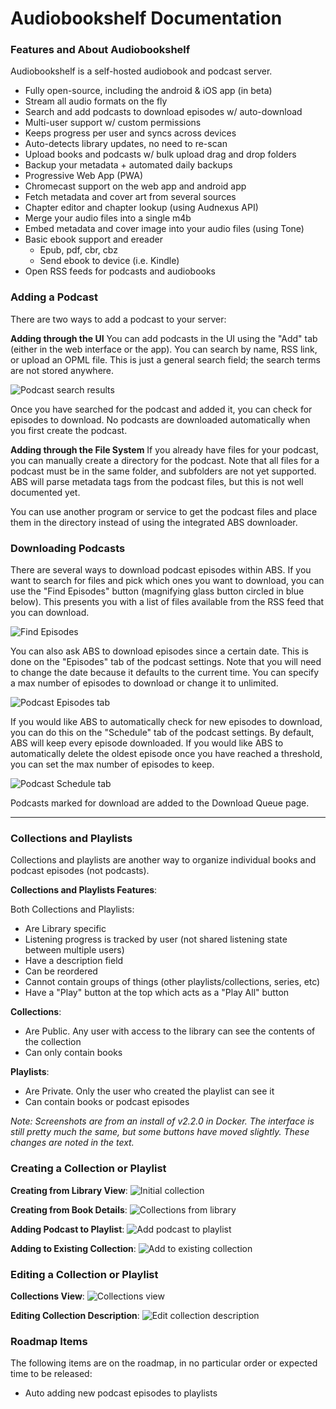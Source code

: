 # Audiobookshelf Documentation

### Features and About Audiobookshelf

Audiobookshelf is a self-hosted audiobook and podcast server.

- Fully open-source, including the android & iOS app (in beta)
- Stream all audio formats on the fly
- Search and add podcasts to download episodes w/ auto-download
- Multi-user support w/ custom permissions
- Keeps progress per user and syncs across devices
- Auto-detects library updates, no need to re-scan
- Upload books and podcasts w/ bulk upload drag and drop folders
- Backup your metadata + automated daily backups
- Progressive Web App (PWA)
- Chromecast support on the web app and android app
- Fetch metadata and cover art from several sources
- Chapter editor and chapter lookup (using Audnexus API)
- Merge your audio files into a single m4b
- Embed metadata and cover image into your audio files (using Tone)
- Basic ebook support and ereader
  - Epub, pdf, cbr, cbz
  - Send ebook to device (i.e. Kindle)
- Open RSS feeds for podcasts and audiobooks

### Adding a Podcast

There are two ways to add a podcast to your server:

**Adding through the UI**
You can add podcasts in the UI using the "Add" tab (either in the web interface or the app). You can search by name, RSS link, or upload an OPML file. This is just a general search field; the search terms are not stored anywhere.

![Podcast search results](https://www.audiobookshelf.org/guides/podcasts/security_now_search.png)

Once you have searched for the podcast and added it, you can check for episodes to download. No podcasts are downloaded automatically when you first create the podcast.

**Adding through the File System**
If you already have files for your podcast, you can manually create a directory for the podcast. Note that all files for a podcast must be in the same folder, and subfolders are not yet supported. ABS will parse metadata tags from the podcast files, but this is not well documented yet.

You can use another program or service to get the podcast files and place them in the directory instead of using the integrated ABS downloader.

### Downloading Podcasts
There are several ways to download podcast episodes within ABS. If you want to search for files and pick which ones you want to download, you can use the "Find Episodes" button (magnifying glass button circled in blue below). This presents you with a list of files available from the RSS feed that you can download.

![Find Episodes](https://www.audiobookshelf.org/guides/podcasts/newly_added.png)

You can also ask ABS to download episodes since a certain date. This is done on the "Episodes" tab of the podcast settings. Note that you will need to change the date because it defaults to the current time. You can specify a max number of episodes to download or change it to unlimited.

![Podcast Episodes tab](https://www.audiobookshelf.org/guides/podcasts/episodes_tab_blank.png)

If you would like ABS to automatically check for new episodes to download, you can do this on the "Schedule" tab of the podcast settings. By default, ABS will keep every episode downloaded. If you would like ABS to automatically delete the oldest episode once you have reached a threshold, you can set the max number of episodes to keep.

![Podcast Schedule tab](https://www.audiobookshelf.org/guides/podcasts/schedule_tab.png)

Podcasts marked for download are added to the Download Queue page.

---
### Collections and Playlists

Collections and playlists are another way to organize individual books and podcast episodes (not podcasts).

**Collections and Playlists Features**:

Both Collections and Playlists:
- Are Library specific
- Listening progress is tracked by user (not shared listening state between multiple users)
- Have a description field
- Can be reordered
- Cannot contain groups of things (other playlists/collections, series, etc)
- Have a "Play" button at the top which acts as a "Play All" button

**Collections**:

- Are Public. Any user with access to the library can see the contents of the collection
- Can only contain books

**Playlists**:

- Are Private. Only the user who created the playlist can see it
- Can contain books or podcast episodes

*Note: Screenshots are from an install of v2.2.0 in Docker. The interface is still pretty much the same, but some buttons have moved slightly. These changes are noted in the text.*

### Creating a Collection or Playlist

**Creating from Library View**:
![Initial collection](https://www.audiobookshelf.org/guides/collections/1_no_collections.png)

**Creating from Book Details**:
![Collections from library](https://www.audiobookshelf.org/guides/collections/collections_library.gif)

**Adding Podcast to Playlist**:
![Add podcast to playlist](https://www.audiobookshelf.org/guides/collections/podcast_add_to_playlist.png)

**Adding to Existing Collection**:
![Add to existing collection](https://www.audiobookshelf.org/guides/collections/collection_add_to_existing.gif)

### Editing a Collection or Playlist

**Collections View**:
![Collections view](https://www.audiobookshelf.org/guides/collections/2_collection_main_view.png)

**Editing Collection Description**:
![Edit collection description](https://www.audiobookshelf.org/guides/collections/edit_collection.gif)

### Roadmap Items

The following items are on the roadmap, in no particular order or expected time to be released:
- Auto adding new podcast episodes to playlists